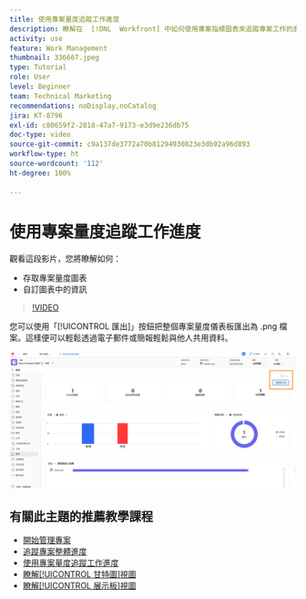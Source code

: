 ```yaml
---
title: 使用專案量度追蹤工作進度
description: 瞭解在  [!DNL  Workfront] 中如何使用專案指標圖表來追蹤專案工作的進度。
activity: use
feature: Work Management
thumbnail: 336667.jpeg
type: Tutorial
role: User
level: Beginner
team: Technical Marketing
recommendations: noDisplay,noCatalog
jira: KT-8796
exl-id: c80659f2-2818-47a7-9173-e3d9e236db75
doc-type: video
source-git-commit: c9a137de3772a70b81294930823e3db92a96d893
workflow-type: ht
source-wordcount: '112'
ht-degree: 100%

---
```


# 使用專案量度追蹤工作進度

觀看這段影片，您將瞭解如何：

* 存取專案量度圖表
* 自訂圖表中的資訊

>[!VIDEO](https://video.tv.adobe.com/v/336667/?quality=12&learn=on)

您可以使用「[!UICONTROL 匯出]」按鈕把整個專案量度儀表板匯出為 .png 檔案。這樣便可以輕鬆透過電子郵件或簡報輕鬆與他人共用資料。

![已匯出專案量度頁面](assets/planner-fund-metrics-export.png)

## 有關此主題的推薦教學課程

* [開始管理專案](https://experienceleague.adobe.com/en/docs/workfront-learn/tutorials-workfront/manage-work/projects/getting-started-manage-a-project.md)
* [追蹤專案整體進度](https://experienceleague.adobe.com/en/docs/workfront-learn/tutorials-workfront/manage-work/projects/track-overall-project-progress.md)
* [使用專案量度追蹤工作進度](https://experienceleague.adobe.com/en/docs/workfront-learn/tutorials-workfront/manage-work/projects/track-work-progress-with-project-metrics.md)
* [瞭解[!UICONTROL 甘特圖]視圖](https://experienceleague.adobe.com/en/docs/workfront-learn/tutorials-workfront/manage-work/projects/understand-the-gantt-view.md)
* [瞭解[!UICONTROL 展示板]視圖](https://experienceleague.adobe.com/en/docs/workfront-learn/tutorials-workfront/manage-work/projects/understand-the-board-view.md)
